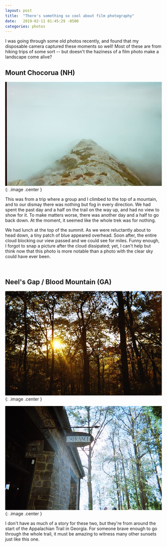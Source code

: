 ```yaml
---
layout: post
title:  "There's something so cool about film photography"
date:   2019-02-11 01:45:29 -0500
categories: photos
---
```


I was going through some old photos recently, and found that my disposable camera captured these moments so well! Most of these are from hiking trips of some sort -- but doesn't the haziness of a film photo make a landscape come alive?

## Mount Chocorua (NH)

![chocorua](/assets/img/mt_chocorua.jpg){: .image .center }

This was from a trip where a group and I climbed to the top of a mountain, and to our dismay there was nothing but fog in every direction. We had spent the past day and a half on the trail on the way up, and had no view to show for it. To make matters worse, there was another day and a half to go back down. At the moment, it seemed like the whole trek was for nothing.

We had lunch at the top of the summit. As we were reluctantly about to head down, a tiny patch of blue appeared overhead. Soon after, the entire cloud blocking our view passed and we could see for miles. Funny enough, I forgot to snap a picture after the cloud dissipated; yet, I can't help but think now that this photo is more notable than a photo with the clear sky could have ever been.

<br/>

## Neel's Gap / Blood Mountain (GA)

![sunset](/assets/img/sunset.jpg){: .image .center }

![neel's gap](/assets/img/neels_gap.jpg){: .image .center }

I don't have as much of a story for these two, but they're from around the start of the Appalachian Trail in Georgia. For someone brave enough to go through the whole trail, it must be amazing to witness many other sunsets just like this one.

<style>
	.center {
		display: block;
		margin: 0 auto;
	}

	.image {
		width: 90%;
		padding: 1px;
		background-color: grey;
		border: 1px solid #021a40;
	}
</style>